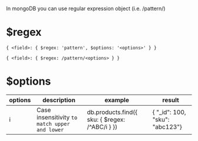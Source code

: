 In mongoDB you can use regular expression object (i.e. /pattern/)

# $regex

```{ <field>: { $regex: 'pattern', $options: '<options>' } }```

```{ <field>: { $regex: /pattern/<options> } }```

# $options

| options | description                                       | example                                         | result                         |
| ------- | ------------------------------------------------- | ------------------------------------------------| -------------------------------|
| i       | Case insensitivity ```to match upper and lower``` | db.products.find({ sku: { $regex: /^ABC/i } })  | { "_id": 100, "sku": "abc123"} |


